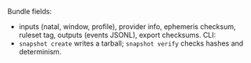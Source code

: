 <!-- >>> AUTO-GEN BEGIN: Scenario Snapshots v1.0 (instructions) -->
Bundle fields:
- inputs (natal, window, profile), provider info, ephemeris checksum, ruleset tag, outputs (events JSONL), export checksums.
CLI:
- `snapshot create` writes a tarball; `snapshot verify` checks hashes and determinism.
<!-- >>> AUTO-GEN END: Scenario Snapshots v1.0 (instructions) -->
